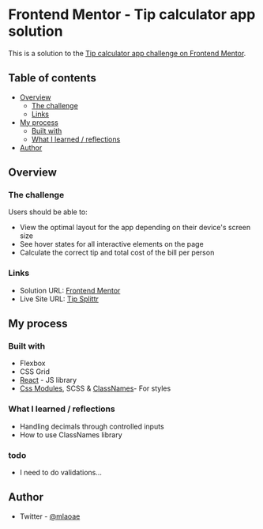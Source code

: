 # Frontend Mentor - Tip calculator app solution

This is a solution to the [Tip calculator app challenge on Frontend Mentor](https://www.frontendmentor.io/challenges/tip-calculator-app-ugJNGbJUX).

## Table of contents

- [Overview](#overview)
  - [The challenge](#the-challenge)
  - [Links](#links)
- [My process](#my-process)
  - [Built with](#built-with)
  - [What I learned / reflections](#what-i-learned-/-reflections)
- [Author](#autor)

## Overview

### The challenge

Users should be able to:

- View the optimal layout for the app depending on their device's screen size
- See hover states for all interactive elements on the page
- Calculate the correct tip and total cost of the bill per person

### Links

- Solution URL: [Frontend Mentor](https://www.frontendmentor.io/solutions/tip-calculator-s6IZA7RUC)
- Live Site URL: [Tip Splittr](https://tipsplittr.netlify.app/)

## My process

### Built with

- Flexbox
- CSS Grid
- [React](https://reactjs.org/) - JS library
- [Css Modules](https://github.com/css-modules/css-modules), SCSS & [ClassNames](https://www.npmjs.com/package/classnames)- For styles

### What I learned / reflections

- Handling decimals through controlled inputs
- How to use ClassNames library

### todo

- I need to do validations...

## Author

- Twitter - [@mlaoae](https://www.twitter.com/mlaoae)
